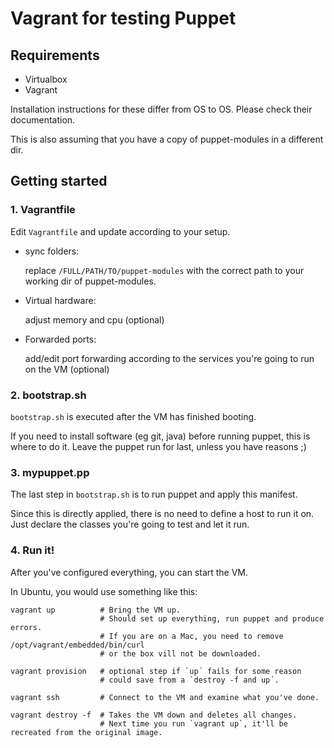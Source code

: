 # Vagrant for testing Puppet

## Requirements

* Virtualbox
* Vagrant

Installation instructions for these differ from OS to OS.
Please check their documentation.

This is also assuming that you have a copy of puppet-modules in a different dir.

## Getting started

### 1. Vagrantfile

Edit `Vagrantfile` and update according to your setup.

* sync folders:

    replace `/FULL/PATH/TO/puppet-modules` with the correct path to your working dir of puppet-modules.
* Virtual hardware:

    adjust memory and cpu  (optional)
* Forwarded ports:

    add/edit port forwarding according to the services you're going to run on the VM (optional)

### 2. bootstrap.sh

`bootstrap.sh` is executed after the VM has finished booting.

If you need to install software (eg git, java) before running puppet, this is where to do it.
Leave the puppet run for last, unless you have reasons ;)

### 3. mypuppet.pp

The last step in `bootstrap.sh` is to run puppet and apply this manifest.

Since this is directly applied, there is no need to define a host to run it on.
Just declare the classes you're going to test and let it run.


### 4. Run it!

After you've configured everything, you can start the VM.

In Ubuntu, you would use something like this:

    vagrant up          # Bring the VM up.
                        # Should set up everything, run puppet and produce errors.
                        # If you are on a Mac, you need to remove /opt/vagrant/embedded/bin/curl
                        # or the box vill not be downloaded.

    vagrant provision   # optional step if `up´ fails for some reason
                        # could save from a `destroy -f and up´.

    vagrant ssh         # Connect to the VM and examine what you've done.

    vagrant destroy -f  # Takes the VM down and deletes all changes.
                        # Next time you run `vagrant up`, it'll be recreated from the original image.




